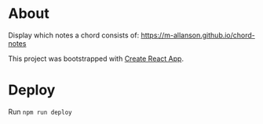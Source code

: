 # About

Display which notes a chord consists of: https://m-allanson.github.io/chord-notes

This project was bootstrapped with [Create React App](https://github.com/facebookincubator/create-react-app).

# Deploy

Run `npm run deploy`

